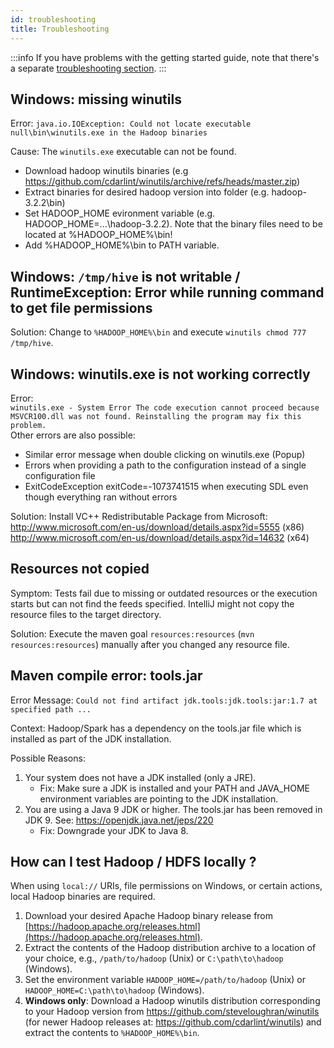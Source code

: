 ```yaml
---
id: troubleshooting
title: Troubleshooting
---
```


:::info
If you have problems with the getting started guide, note that there's a separate [troubleshooting section](../getting-started/troubleshooting/common-problems.md).
:::

## Windows: missing winutils
Error: `java.io.IOException: Could not locate executable null\bin\winutils.exe in the Hadoop binaries`

Cause: The `winutils.exe` executable can not be found.
- Download hadoop winutils binaries (e.g https://github.com/cdarlint/winutils/archive/refs/heads/master.zip)
- Extract binaries for desired hadoop version into folder (e.g. hadoop-3.2.2\bin)
- Set HADOOP_HOME evironment variable (e.g. HADOOP_HOME=...\hadoop-3.2.2).
  Note that the binary files need to be located at %HADOOP_HOME%\bin!
- Add %HADOOP_HOME%\bin to PATH variable.

## Windows: `/tmp/hive` is not writable / RuntimeException: Error while running command to get file permissions
Solution: Change to `%HADOOP_HOME%\bin` and execute `winutils chmod 777 /tmp/hive`.

## Windows: winutils.exe is not working correctly
Error:  
`winutils.exe - System Error The code execution cannot proceed because MSVCR100.dll was not found. Reinstalling the program may fix this problem.`  
Other errors are also possible:
- Similar error message when double clicking on winutils.exe (Popup)
- Errors when providing a path to the configuration instead of a single configuration file
- ExitCodeException exitCode=-1073741515 when executing SDL even though everything ran without errors

Solution:
Install VC++ Redistributable Package from Microsoft:  
http://www.microsoft.com/en-us/download/details.aspx?id=5555 (x86)  
http://www.microsoft.com/en-us/download/details.aspx?id=14632 (x64)

## Resources not copied
Symptom: Tests fail due to missing or outdated resources or the execution starts but can not find the feeds specified. IntelliJ might not copy the resource files to the target directory.

Solution: Execute the maven goal `resources:resources` (`mvn resources:resources`) manually after you changed any resource file.

## Maven compile error: tools.jar
Error Message: `Could not find artifact jdk.tools:jdk.tools:jar:1.7 at specified path ...`

Context: Hadoop/Spark has a dependency on the tools.jar file which is installed as part of the JDK installation.

Possible Reasons:
1. Your system does not have a JDK installed (only a JRE).
    - Fix: Make sure a JDK is installed and your PATH and JAVA_HOME environment variables are pointing to the JDK installation.
1. You are using a Java 9 JDK or higher. The tools.jar has been removed in JDK 9. See: https://openjdk.java.net/jeps/220
    - Fix: Downgrade your JDK to Java 8.


## How can I test Hadoop / HDFS locally ?
When using `local://` URIs, file permissions on Windows, or certain actions, local Hadoop binaries are required.

1. Download your desired Apache Hadoop binary release from [https://hadoop.apache.org/releases.html](https://hadoop.apache.org/releases.html).
1. Extract the contents of the Hadoop distribution archive to a location of your choice, e.g., `/path/to/hadoop` (Unix) or `C:\path\to\hadoop` (Windows).
1. Set the environment variable `HADOOP_HOME=/path/to/hadoop` (Unix) or `HADOOP_HOME=C:\path\to\hadoop` (Windows).
1. **Windows only**: Download a Hadoop winutils distribution corresponding to your Hadoop version from https://github.com/steveloughran/winutils (for newer Hadoop releases at: https://github.com/cdarlint/winutils) and extract the contents to `%HADOOP_HOME%\bin`.
